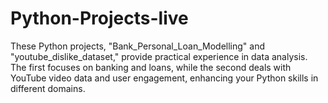 # Python-Projects-live
These Python projects, "Bank_Personal_Loan_Modelling" and "youtube_dislike_dataset," provide practical experience in data analysis. The first focuses on banking and loans, while the second deals with YouTube video data and user engagement, enhancing your Python skills in different domains.
